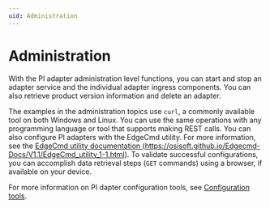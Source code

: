 ```yaml
---
uid: Administration
---
```


# Administration

With the PI adapter administration level functions, you can start and stop an adapter service and the individual adapter ingress components. You can also retrieve product version information and delete an adapter.

The examples in the administration topics use `curl`, a commonly available tool on both Windows and Linux. You can use the same operations with any programming language or tool that supports making REST calls. You can also configure PI adapters with the EdgeCmd utility. For more information, see the [EdgeCmd utility documentation (https://osisoft.github.io/Edgecmd-Docs/V1.1/EdgeCmd_utility_1-1.html)](https://osisoft.github.io/Edgecmd-Docs/V1.1/EdgeCmd_utility_1-1.html). To validate successful configurations, you can accomplish data retrieval steps (`GET` commands) using a browser, if available on your device.

For more information on PI dapter configuration tools, see [Configuration tools](https://osisoft.github.io/OSIsoft-Adapter-Modbus-Docs/V1/main/V1/Configuration/Configuration%20tools.html).
